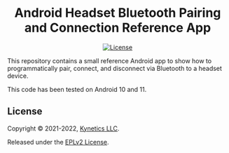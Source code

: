 <h1 align="center">Android Headset Bluetooth Pairing and Connection Reference App</h1>
<p align="center">
<a href="https://www.eclipse.org/legal/epl-2.0"><img alt="License" src="https://img.shields.io/badge/License-EPL%202.0-red.svg"></a>
</p>

This repository contains a small reference Android app to show how to programmatically pair, connect, and disconnect via Bluetooth to a headset device.

This code has been tested on Android 10 and 11.

## License

Copyright © 2021-2022, [Kynetics LLC](https://www.kynetics.com).

Released under the [EPLv2 License](https://www.eclipse.org/legal/epl-2.0).
